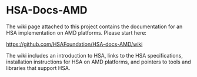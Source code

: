 HSA-Docs-AMD
========

The wiki page attached to this project contains the documentation for an HSA 
implementation on AMD platforms.  Please start here:

https://github.com/HSAFoundation/HSA-docs-AMD/wiki

The wiki includes an introduction to HSA, links to the HSA specifications, 
installation instructions for HSA on AMD platforms, and pointers to tools 
and libraries that support HSA.

